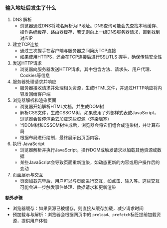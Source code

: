 ### 输入地址后发生了什么

1. DNS 解析
   - 浏览器通过DNS将域名解析为IP地址。DNS查询可能会先查找本地缓存、操作系统缓存、路由器缓存，若无则向上一级DNS服务器请求，直到找到对应IP
2. 建立TCP连接
   - 通过三次握手在客户端与服务器之间简历TCP连接
   - 如果使用HTTPS，还会在TCP连接后进行SSL\TLS 握手，确保传输安全性
3. 发送HTTP请求
   - 浏览器向服务器发送HTTP请求，其中包含方法、请求头、用户代理、Cookies等信息
4. 服务器处理请求并响应
   - 服务器接收请求并处理相关资源，生成HTML文件，并通过HTTP响应将内容发回给客户端
5. 浏览器解析和渲染页面
   - 浏览器开始解析HTML文档，并生成DOM树
   - 解析CSS文件，生成CSSOM树，如果使用了外部样式表或JavaScript，浏览器会暂停渲染去加载这些资源（渲染阻塞）
   - 当DOM树和CSSOM树生成后，浏览器会将它们组合成渲染树，并计算布局
   - 根据布局进行绘制，最终展示出页面内容。
6. 执行 JavaScript 
   - 浏览器解析并执行JavaScript，操作DOM或触发请求以加载其他资源或数据
   - 某些JavaScript会导致页面重新渲染，如动态更新的内容或用户操作后的变动
7. 页面展示与交互
   - 页面加载完毕后，用户可以与页面进行交互，如点击、输入等。这些交互可能会进一步触发事件处理、数据请求和更新渲染

**额外步骤**

- 浏览器缓存：如果资源已被缓存，则直接从缓存加载，减少请求时间
- 预加载与与解析：浏览器会根据网页中的 `preload`、`prefetch`标签提前加载资源，提供用户体验